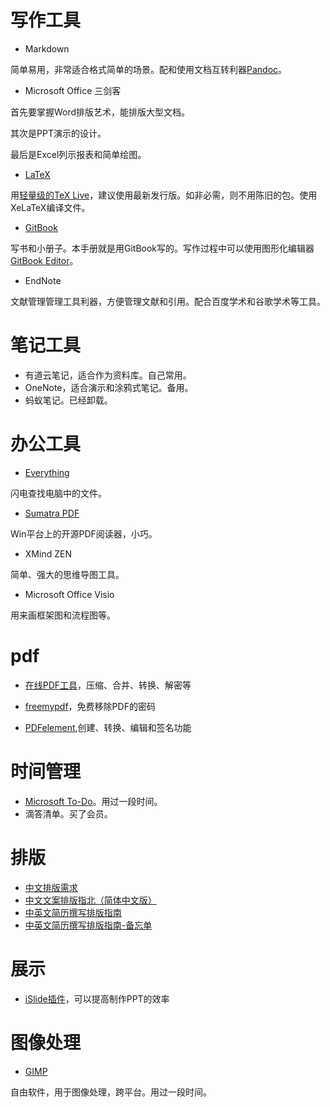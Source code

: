 # 写作工具

- Markdown

简单易用，非常适合格式简单的场景。配和使用文档互转利器[Pandoc](http://pandoc.org)。

- Microsoft Office 三剑客

首先要掌握Word排版艺术，能排版大型文档。

其次是PPT演示的设计。

最后是Excel列示报表和简单绘图。

- [LaTeX](https://www.latex-project.org)

用[轻量级的TeX Live](https://yihui.name/tinytex/)，建议使用最新发行版。如非必需，则不用陈旧的包。使用XeLaTeX编译文件。

- [GitBook](https://www.gitbook.com)

写书和小册子。本手册就是用GitBook写的。写作过程中可以使用图形化编辑器[GitBook Editor](https://www.gitbook.com/editor)。

- EndNote

文献管理管理工具利器，方便管理文献和引用。配合百度学术和谷歌学术等工具。



# 笔记工具

- 有道云笔记，适合作为资料库。自己常用。
- OneNote，适合演示和涂鸦式笔记。备用。
- 蚂蚁笔记。已经卸载。

# 办公工具

- [Everything](http://www.voidtools.com)

闪电查找电脑中的文件。

- [Sumatra PDF](https://www.sumatrapdfreader.org/free-pdf-reader.html)

Win平台上的开源PDF阅读器，小巧。

- XMind ZEN

简单、强大的思维导图工具。

- Microsoft Office Visio

用来画框架图和流程图等。

# pdf
- [在线PDF工具](https://smallpdf.com/cn)，压缩、合并、转换、解密等

- [freemypdf](https://www.freemypdf.com)，免费移除PDF的密码

- [PDFelement](https://pdf.wondershare.cn/pdfelement/),创建、转换、编辑和签名功能

# 时间管理

- [Microsoft To-Do](https://todo.microsoft.com/en-us/)。用过一段时间。
- 滴答清单。买了会员。

# 排版
- [中文排版需求](https://www.w3.org/TR/clreq/#categories_and_usage_of_punctuation_marks)
- [中文文案排版指北（简体中文版）](http://mazhuang.org/wiki/chinese-copywriting-guidelines/)
- [中英文简历撰写排版指南](http://ppresume.com/notes/guide-zh.html)
- [中英文简历撰写排版指南-备忘单](http://ppresume.com/notes/cheatsheet-zh.html)

# 展示
- [iSlide插件](https://www.islide.cc/)，可以提高制作PPT的效率

# 图像处理

- [GIMP](https://www.gimp.org)

自由软件，用于图像处理，跨平台。用过一段时间。